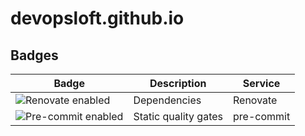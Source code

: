 # devopsloft.github.io

## Badges

| Badge                    | Description          | Service    |
| ------------------------ | -------------------- | ---------- |
| ![Renovate enabled][1]   | Dependencies         | Renovate   |
| ![Pre-commit enabled][2] | Static quality gates | pre-commit |

[1]: https://img.shields.io/badge/renovate-enabled-brightgreen?logo=renovate
[2]: https://img.shields.io/badge/pre--commit-enabled-brightgreen?logo=pre-commit
